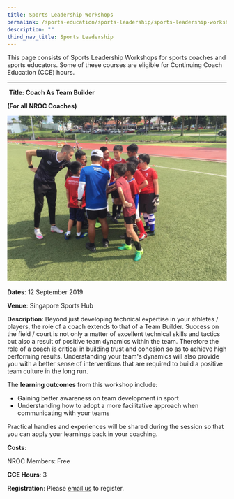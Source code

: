 ```yaml
---
title: Sports Leadership Workshops
permalink: /sports-education/sports-leadership/sports-leadership-workshops/
description: ""
third_nav_title: Sports Leadership
---
```

This page consists of Sports Leadership Workshops for sports coaches and sports educators. Some of these courses are eligible for Continuing Coach Education (CCE) hours.
_____________________________________
 **Title: Coach As Team Builder**

**(For all NROC Coaches)**

![Coach As Team Builder](/images/Sport%20Education/Sports%20Leadership/Sports%20Leadership%20Workshops/Teambuilder.jpeg)

**Dates**: 12 September 2019

**Venue**: Singapore Sports Hub

**Description**: Beyond just developing technical expertise in your athletes / players, the role of a coach extends to that of a Team Builder. Success on the field / court is not only a matter of excellent technical skills and tactics but also a result of positive team dynamics within the team. Therefore the role of a coach is critical in building trust and cohesion so as to achieve high performing results. Understanding your team's dynamics will also provide you with a better sense of interventions that are required to build a positive team culture in the long run. 

The **learning outcomes** from this workshop include:

*   Gaining better awareness on team development in sport
*   Understanding how to adopt a more facilitative approach when communicating with your teams

Practical handles and experiences will be shared during the session so that you can apply your learnings back in your coaching. 

**Costs**:

NROC Members: Free

**CCE Hours**: 3

**Registration**: Please [email us](mailto:hong_xue_en@sport.gov.sg) to register.